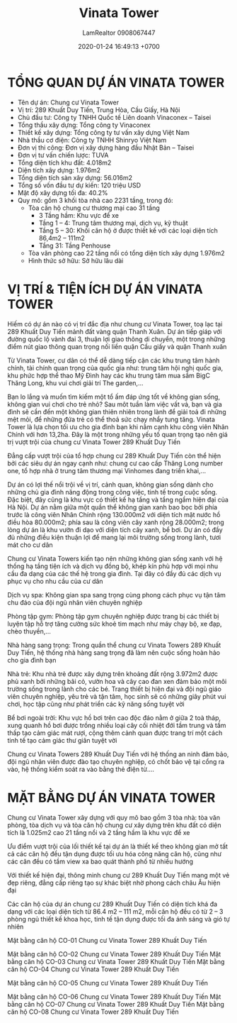 ﻿---
layout: post
title:  "Vinata Tower"
description: LamRealtor 0908067447 bán dự án căn hộ chung cư Vinata Tower ở Hà Nội Cầu Giấy Trung Hòa Khuất Duy Tiến
image: /assets/roman-plaza/01-tong-quan.jpg
author: LamRealtor 0908067447
date:   2020-01-24 16:49:13 +0700
lang: vi
excerpt_separator: <!--more-->
categories: ha-noi cau-giay trung-hoa khuat-duy-tien
tags: ban du-an can-ho chung-cu
---

# TỔNG QUAN DỰ ÁN VINATA TOWER

* Tên dự án: Chung cư Vinata Tower
* Vị trí: 289 Khuất Duy Tiến, Trung Hòa, Cầu Giấy, Hà Nội
* Chủ đầu tư: Công ty TNHH Quốc tế Liên doanh Vinaconex – Taisei
* Tổng thầu xây dựng: Tổng công ty Vinaconex
* Thiết kế xây dựng: Tổng công ty tư vấn xây dựng Việt Nam
* Nhà thầu cơ điện: Công ty TNHH Shinryo Việt Nam
* Đơn vị thi công: Đơn vị xây dựng hàng đầu Nhật Bản – Taisei
* Đơn vị tư vấn chiến lược: TUVA
* Tổng diện tích khu đất: 4.018m2
* Diện tích xây dựng: 1.976m2
* Tổng diện tích sàn xây dựng: 56.016m2
* Tổng số vốn đầu tư dự kiến: 120 triệu USD
* Mật độ xây dựng tối đa: 40.2%
* Quy mô: gồm 3 khối tòa nhà cao 2231 tầng, trong đó:
	+ Tòa căn hộ chung cư thương mại cao 31 tầng
		- 3 Tầng hầm: Khu vực để xe
		- Tầng 1 – 4: Trung tâm thương mại, dịch vụ, kỹ thuật
		- Tầng 5 – 30: Khối căn hộ ở được thiết kế với các loại diện tích 86,4m2 – 111m2
		- Tầng 31: Tầng Penhouse
	+ Tòa văn phòng cao 22 tầng nổi có tổng diện tích xây dựng 1.976m2
	+ Hình thức sở hữu: Sở hữu lâu dài

# VỊ TRÍ & TIỆN ÍCH DỰ ÁN VINATA TOWER

Hiếm có dự án nào có vị trí đắc địa như chung cư Vinata Tower, toạ lạc tại 289 Khuất Duy Tiến mảnh đất vàng quận Thanh Xuân. Dự án tiếp giáp với đường quốc lộ vành đai 3, thuận lợi giao thông di chuyển, một trong những điểm nút giao thông quan trọng nối liền quận Cầu giấy và quận Thanh xuân

Từ Vinata Tower, cư dân có thể dễ dàng tiếp cận các khu trung tâm hành chính, tài chính quan trọng của quốc gia như: trung tâm hội nghị quốc gia, khu phức hợp thể thao Mỹ Đình hay các khu trung tâm mua sắm BigC Thăng Long, khu vui chơi giải trí The garden,...

Bạn lo lắng và muốn tìm kiếm một tổ ấm đáp ứng tốt về không gian sống, không gian vui chơi cho trẻ nhỏ? Sau môt tuần làm việc vất vả, bạn và gia đình sẽ cần đến một không gian thiên nhiên trong lành để giải toả đi những mệt mỏi, để những đứa trẻ có thể thoả sức chạy nhẩy tung tăng. Vinata Tower là lựa chọn tối ưu cho gia đình bạn khi nằm cạnh khu công viên Nhân Chính với hơn 13,2ha. Đây là một trong những yếu tố quan trọng tạo nên giá trị vượt trội của chung cư Vinata Tower 289 Khuất Duy Tiến

Đẳng cấp vượt trội của tổ hợp chung cư 289 Khuất Duy Tiến còn thể hiện bởi các siêu dự án ngay cạnh như: chung cư cao cấp Thăng Long number one, tổ hợp nhà ở trung tâm thương mại Vinhomes đang triển khai,...

Dự án có lợi thế nổi trội về vị trí, cảnh quan, không gian sống dành cho những chủ gia đình năng động trong công việc, tinh tế trong cuộc sống. Đặc biệt, đây cũng là khu vực có thiết kế hạ tầng và tầng ngầm hiện đại của Hà Nội. Dự án nằm giữa một quần thể không gian xanh bao bọc bởi phía trước là công viên Nhân Chính rộng 130.000m2 với diện tích mặt nước hồ điều hòa 80.000m2; phía sau là công viên cây xanh rộng 28.000m2; trong lòng dự án là khu vườn đi dạo với diện tích cây xanh, bể bơi. Dự án có đầy đủ những điều kiện thuận lợi để mang lại môi trường sống trong lành, tươi mát cho cư dân

Chung cư Vinata Towers kiến tạo nên những không gian sống xanh với hệ thống hạ tầng tiện ích và dịch vụ đồng bộ, khép kín phù hợp với mọi nhu cầu đa dạng của các thế hệ trong gia đình. Tại đây có đầy đủ các dịch vụ phục vụ cho nhu cầu của cư dân

Dịch vụ spa: Không gian spa sang trọng cùng phong cách phục vụ tận tâm chu đáo của đội ngũ nhân viên chuyên nghiệp

Phòng tập gym: Phòng tập gym chuyên nghiệp được trang bị các thiết bị luyện tập hỗ trợ tăng cường sức khoẻ tim mạch như máy chạy bộ, xe đạp, chèo thuyền,…

Nhà hàng sang trọng: Trong quần thể chung cư Vinata Towers 289 Khuất Duy Tiến, hệ thống nhà hàng sang trọng đã làm nên cuộc sống hoàn hảo cho gia đình bạn

Nhà trẻ: Khu nhà trẻ được xây dựng trên khoảng đất rộng 3.972m2 được phủ xanh bởi những bãi cỏ, vườn hoa và cây cao đan xen đảm bảo một môi trường sống trong lành cho các bé. Trang thiết bị hiện đại và đội ngũ giáo viên chuyên nghiệp, yêu trẻ và tận tâm, học sinh sẽ có những giây phút vui chơi, học tập cũng như phát triển các kỹ năng sống tuyệt vời

Bể bơi ngoài trời: Khu vực hồ bơi trên cao độc đáo nằm ở giữa 2 toà tháp, xung quanh hồ bơi được trồng nhiều loại cây cối nhiệt đới tầm trung và tầm thấp tạo cảm giác mát rượi, cộng thêm cảnh quan được trang trí một cách tinh tế tạo cảm giác thư giãn tuyệt vời

Chung cư Vinata Towers 289 Khuất Duy Tiến với hệ thống an ninh đảm bảo, đội ngũ nhân viên được đào tạo chuyên nghiệp, có chốt bảo vệ tại cổng ra vào, hệ thống kiểm soát ra vào bằng thẻ điện từ….

# MẶT BẰNG DỰ ÁN VINATA TOWER

Chung cư Vinata Tower xây dựng với quy mô bao gồm 3 tòa nhà: tòa văn phòng, tòa dịch vụ và tòa căn hộ chung cư xây dựng trên khu đất có diện tích là 1.025m2 cao 21 tầng nổi và 2 tầng hầm là khu vực để xe

Ưu điểm vượt trội của lối thiết kế tại dự án là thiết kế theo không gian mở tất cả các căn hộ đều tận dụng được tối ưu hóa công năng căn hộ, cũng như các căn đều có tầm view xa bao quát thành phố từ nhiều hướng

Với thiết kế hiện đại, thông minh chung cư 289 Khuất Duy Tiến mang một vẻ đẹp riêng, đẳng cấp riêng tạo sự khác biệt nhờ phong cách châu Âu hiện đại

Các căn hộ của dự án chung cư 289 Khuất Duy Tiến có diện tích khá đa dạng với các loại diện tích từ 86.4 m2 – 111 m2, mỗi căn hộ đều có từ 2 – 3 phòng ngủ thiết kế khoa học, tinh tế tận dụng được tối đa ánh sáng và gió tự nhiên

Mặt bằng căn hộ CO-01 Chung cư Vinata Tower 289 Khuất Duy Tiến

Mặt bằng căn hộ CO-02 Chung cư Vinata Tower 289 Khuất Duy Tiến
Mặt bằng căn hộ CO-03 Chung cư Vinata Tower 289 Khuất Duy Tiến
Mặt bằng căn hộ CO-04 Chung cư Vinata Tower 289 Khuất Duy Tiến

Mặt bằng căn hộ CO-05 Chung cư Vinata Tower 289 Khuất Duy Tiến

Mặt bằng căn hộ CO-06 Chung cư Vinata Tower 289 Khuất Duy Tiến
Mặt bằng căn hộ CO-07 Chung cư Vinata Tower 289 Khuất Duy Tiến
Mặt bằng căn hộ CO-08 Chung cư Vinata Tower 289 Khuất Duy Tiến
